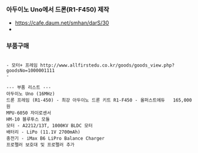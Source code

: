 
### 아두이노 Uno에서 드론(R1-F450) 제작
- https://cafe.daum.net/smhan/darS/30
-
### 부품구매
```

- 모터+ 프레임 http://www.allfirstedu.co.kr/goods/goods_view.php?goodsNo=1000001111
- 

--- 부품 리스트 ---
아두이노 Uno (16MHz)
드론 프레임 (R1-450) - 최강 아두이노 드론 키트 R1-F450 - 올퍼스트에듀   165,000원
MPU-6050 자이로센서
HM-10 블루투스 모듈
모터 - A2212/13T, 1000KV BLDC 모터
배터리 - LiPo (11.1V 2700mAh)
충전기 - iMax B6 LiPro Balance Charger
프로펠러 보호대 및 프로펠러 추가

```

